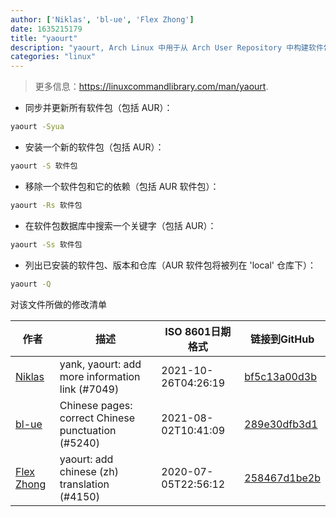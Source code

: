 ```yaml
---
author: ['Niklas', 'bl-ue', 'Flex Zhong']
date: 1635215179
title: "yaourt"
description: "yaourt, Arch Linux 中用于从 Arch User Repository 中构建软件包的工具。"
categories: "linux"
---
```

> 更多信息：<https://linuxcommandlibrary.com/man/yaourt>.

- 同步并更新所有软件包（包括 AUR）：

```bash
yaourt -Syua
```

- 安装一个新的软件包（包括 AUR）：

```bash
yaourt -S 软件包
```

- 移除一个软件包和它的依赖（包括 AUR 软件包）：

```bash
yaourt -Rs 软件包
```

- 在软件包数据库中搜索一个关键字（包括 AUR）：

```bash
yaourt -Ss 软件包
```

- 列出已安装的软件包、版本和仓库（AUR 软件包将被列在 'local' 仓库下）：

```bash
yaourt -Q
```
对该文件所做的修改清单


作者 | 描述 | ISO 8601日期格式 | 链接到GitHub
------|-----|-----|-----
[Niklas](mailto:derNiklaas@users.noreply.github.com) | yank, yaourt: add more information link (#7049) | 2021-10-26T04:26:19 | [bf5c13a00d3b](https://github.com/tldr-pages/tldr/commit/bf5c13a00d3b256646326a4d3bfd23fddc5dbed3)
[bl-ue](mailto:54780737+bl-ue@users.noreply.github.com) | Chinese pages: correct Chinese punctuation (#5240) | 2021-08-02T10:41:09 | [289e30dfb3d1](https://github.com/tldr-pages/tldr/commit/289e30dfb3d1d73bade9e3610e12bfc90e9270ae)
[Flex Zhong](mailto:chungzh07@gmail.com) | yaourt: add chinese (zh) translation (#4150) | 2020-07-05T22:56:12 | [258467d1be2b](https://github.com/tldr-pages/tldr/commit/258467d1be2b7cb5ad979fa35b0302de3c17e327)

